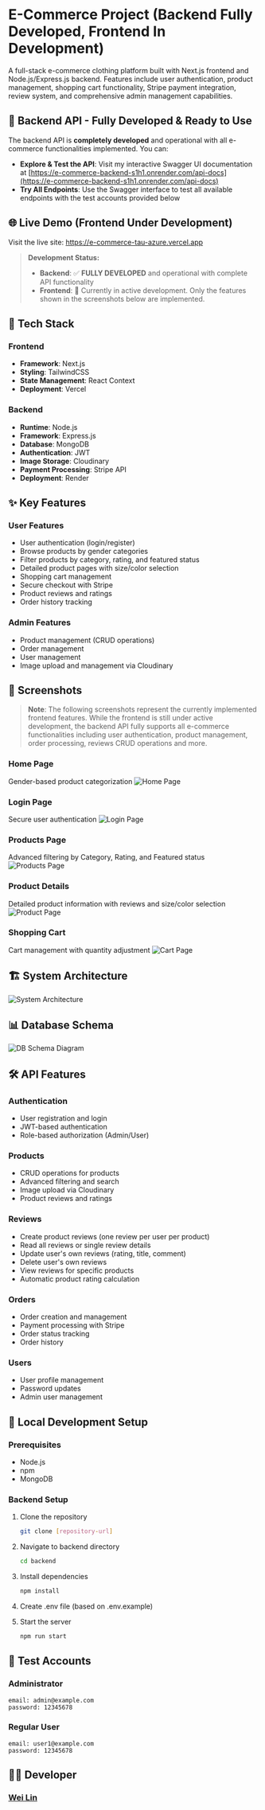 # E-Commerce Project (Backend Fully Developed, Frontend In Development)

A full-stack e-commerce clothing platform built with Next.js frontend and Node.js/Express.js backend. Features include user authentication, product management, shopping cart functionality, Stripe payment integration, review system, and comprehensive admin management capabilities.

## 🔗 Backend API - Fully Developed & Ready to Use

The backend API is **completely developed** and operational with all e-commerce functionalities implemented. You can:

- **Explore & Test the API**: Visit my interactive Swagger UI documentation at [https://e-commerce-backend-s1h1.onrender.com/api-docs](https://e-commerce-backend-s1h1.onrender.com/api-docs)
- **Try All Endpoints**: Use the Swagger interface to test all available endpoints with the test accounts provided below

## 🌐 Live Demo (Frontend Under Development)

Visit the live site: https://e-commerce-tau-azure.vercel.app

> **Development Status:**
>
> - **Backend**: ✅ **FULLY DEVELOPED** and operational with complete API functionality
> - **Frontend**: 🚧 Currently in active development. Only the features shown in the screenshots below are implemented.

## 🚀 Tech Stack

### Frontend

- **Framework**: Next.js
- **Styling**: TailwindCSS
- **State Management**: React Context
- **Deployment**: Vercel

### Backend

- **Runtime**: Node.js
- **Framework**: Express.js
- **Database**: MongoDB
- **Authentication**: JWT
- **Image Storage**: Cloudinary
- **Payment Processing**: Stripe API
- **Deployment**: Render

## ✨ Key Features

### User Features

- User authentication (login/register)
- Browse products by gender categories
- Filter products by category, rating, and featured status
- Detailed product pages with size/color selection
- Shopping cart management
- Secure checkout with Stripe
- Product reviews and ratings
- Order history tracking

### Admin Features

- Product management (CRUD operations)
- Order management
- User management
- Image upload and management via Cloudinary

## 📸 Screenshots

> **Note**: The following screenshots represent the currently implemented frontend features. While the frontend is still under active development, the backend API fully supports all e-commerce functionalities including user authentication, product management, order processing, reviews CRUD operations and more.

### Home Page

Gender-based product categorization
![Home Page](/frontend/public/readme/E-Commerce%20home%20page.png)

### Login Page

Secure user authentication
![Login Page](/frontend/public/readme/E-Commerce%20login%20page.png.png)

### Products Page

Advanced filtering by Category, Rating, and Featured status
![Products Page](/frontend/public/readme/E-Commerce%20products%20page.png)

### Product Details

Detailed product information with reviews and size/color selection
![Product Page](/frontend/public/readme/E-Commerce%20product%20page.png)

### Shopping Cart

Cart management with quantity adjustment
![Cart Page](/frontend/public/readme/E-Commerce%20cart%20page.png)

## 🏗 System Architecture

![System Architecture](/frontend/public/readme/E-Commerce%20API%20System%20Architecture.png)

## 📊 Database Schema

![DB Schema Diagram](/frontend/public/readme/E-Commerce%20API%20DB%20Schema%20Diagram.png)

## 🛠 API Features

### Authentication

- User registration and login
- JWT-based authentication
- Role-based authorization (Admin/User)

### Products

- CRUD operations for products
- Advanced filtering and search
- Image upload via Cloudinary
- Product reviews and ratings

### Reviews

- Create product reviews (one review per user per product)
- Read all reviews or single review details
- Update user's own reviews (rating, title, comment)
- Delete user's own reviews
- View reviews for specific products
- Automatic product rating calculation

### Orders

- Order creation and management
- Payment processing with Stripe
- Order status tracking
- Order history

### Users

- User profile management
- Password updates
- Admin user management

## 🚀 Local Development Setup

### Prerequisites

- Node.js
- npm
- MongoDB

### Backend Setup

1. Clone the repository

   ```bash
   git clone [repository-url]
   ```

2. Navigate to backend directory

   ```bash
   cd backend
   ```

3. Install dependencies

   ```bash
   npm install
   ```

4. Create .env file (based on .env.example)

5. Start the server
   ```bash
   npm run start
   ```

## 🔑 Test Accounts

### Administrator

```
email: admin@example.com
password: 12345678
```

### Regular User

```
email: user1@example.com
password: 12345678
```

## 👨‍💻 Developer

### [Wei Lin](https://github.com/wego11ya)
